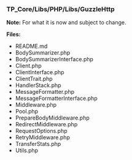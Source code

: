 ### TP_Core/Libs/PHP/Libs/GuzzleHttp

**Note:** For what it is now and subject to change. 

**Files:** 
- README.md
- BodySummarizer.php 	
- BodySummarizerInterface.php 	
- Client.php 	
- ClientInterface.php 	
- ClientTrait.php 	
- HandlerStack.php 	
- MessageFormatter.php 	
- MessageFormatterInterface.php 	
- Middleware.php 	
- Pool.php 	
- PrepareBodyMiddleware.php 	
- RedirectMiddleware.php 	
- RequestOptions.php 	
- RetryMiddleware.php 	
- TransferStats.php 	
- Utils.php 	
